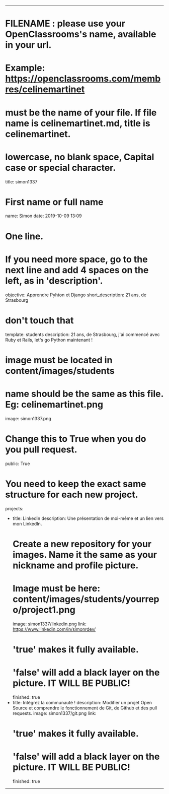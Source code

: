---

# FILENAME : please use your OpenClassrooms's name, available in your url.
# Example: https://openclassrooms.com/membres/celinemartinet
# must be the name of your file. If file name is celinemartinet.md, title is celinemartinet.
# lowercase, no blank space, Capital case or special character.
title: simon1337

# First name or full name
name: Simon
date: 2019-10-09 13:09

# One line.
# If you need more space, go to the next line and add 4 spaces on the left, as in 'description'.
objective: Apprendre Pyhton et Django
short_description: 21 ans, de Strasbourg
# don't touch that
template: students
description:
    21 ans, de Strasbourg, j'ai commencé avec Ruby et Rails, let's go Python maintenant ! 
# image must be located in content/images/students
# name should be the same as this file. Eg: celinemartinet.png
image: simon1337.png

# Change this to True when you do you pull request.
public: True

# You need to keep the exact same structure for each new project.
projects:
  - title: Linkedin
    description: Une présentation de moi-même et un lien vers mon LinkedIn.
    # Create a new repository for your images. Name it the same as your nickname and profile picture.
    # Image must be here: content/images/students/yourrepo/project1.png
    image: simon1337/linkedin.png
    link: https://www.linkedin.com/in/simonrdev/
    # 'true' makes it fully available.
    # 'false' will add a black layer on the picture. IT WILL BE PUBLIC!
    finished: true
  - title: Intégrez  la communauté !
    description: Modifier un projet Open Source et comprendre le fonctionnement de Git, de Github et des pull requests.
    image: simon1337/git.png
    link: 
    # 'true' makes it fully available.
    # 'false' will add a black layer on the picture. IT WILL BE PUBLIC!
    finished: true
---